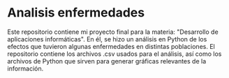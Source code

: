 # Analisis enfermedades
 Este repositorio contiene mi proyecto final para la materia: "Desarrollo de aplicaciones informáticas". En él, se hizo un análisis en Python de los efectos que tuvieron algunas enfermedades en distintas poblaciones. El repositorio contiene los archivos .csv usados para el análisis, así como los archivos de Python que sirven para generar gráficas relevantes de la información. 
